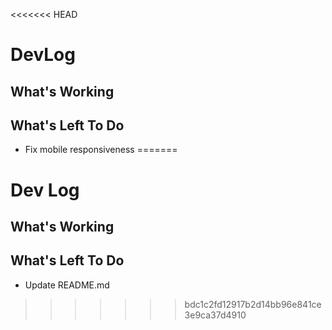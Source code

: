 <<<<<<< HEAD
# DevLog

## What's Working

## What's Left To Do

* Fix mobile responsiveness
=======
# Dev Log

## What's Working


## What's Left To Do
* Update README.md
>>>>>>> bdc1c2fd12917b2d14bb96e841ce3e9ca37d4910
